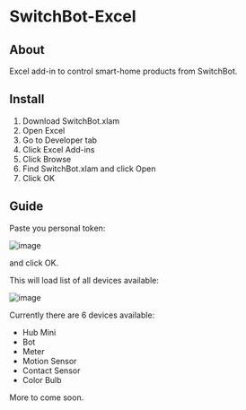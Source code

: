 # SwitchBot-Excel

## About
Excel add-in to control smart-home products from SwitchBot. 

## Install

1. Download SwitchBot.xlam
2. Open Excel
3. Go to Developer tab
4. Click Excel Add-ins
5. Click Browse
6. Find SwitchBot.xlam and click Open
7. Click OK
   
## Guide

Paste you personal token:

![image](https://user-images.githubusercontent.com/106552552/177396026-0fe17e99-217d-4aaf-823d-841b04eac48f.png)

and click OK.

This will load list of all devices available:

![image](https://user-images.githubusercontent.com/106552552/177397413-865b9703-b658-4893-97e4-26574751bccb.png)


Currently there are 6 devices available:
- Hub Mini
- Bot
- Meter
- Motion Sensor
- Contact Sensor
- Color Bulb

More to come soon. 
